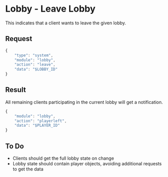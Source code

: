 # Lobby - Leave Lobby

This indicates that a client wants to leave the given lobby.

## Request

```javascript
{
	"type": "system",
	"module": "lobby",
	"action": "leave",
	"data": "$LOBBY_ID"
}
```

## Result

All remaining clients participating in the current lobby will get a notification.

```javascript
{
	"module": "lobby",
	"action": "playerleft",
	"data": "$PLAYER_ID"
}
```

## To Do

* Clients should get the full lobby state on change
* Lobby state should contain player objects, avoiding additional requests to get the data
